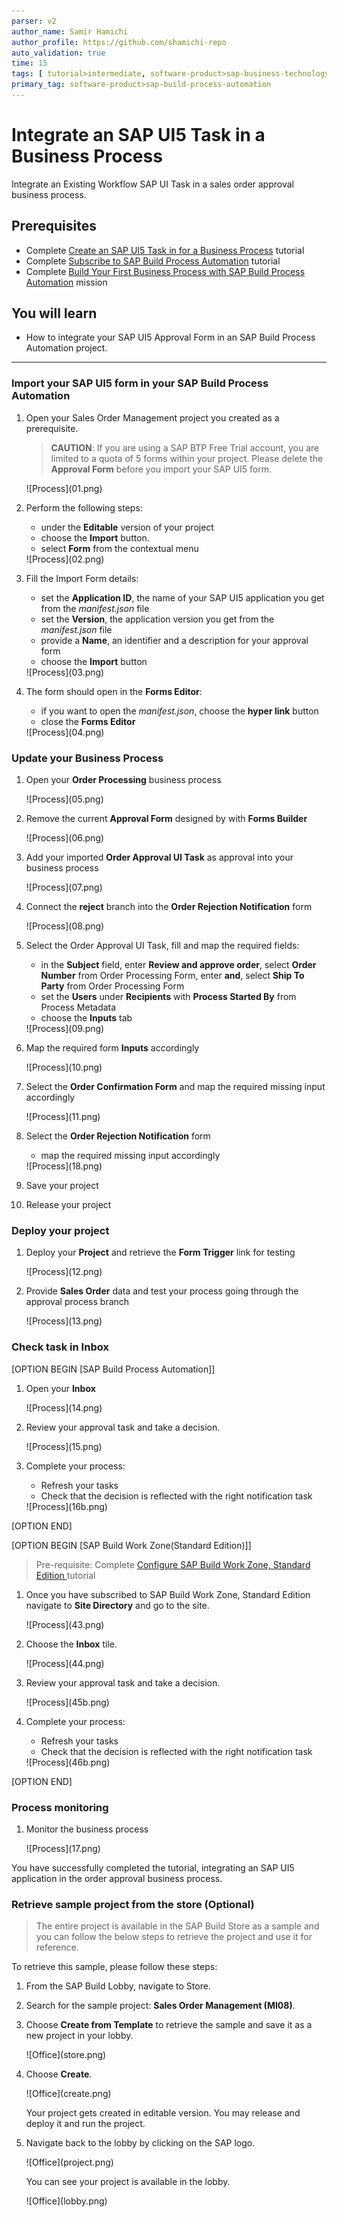 ```yaml
---
parser: v2
author_name: Samir Hamichi
author_profile: https://github.com/shamichi-repo
auto_validation: true
time: 15
tags: [ tutorial>intermediate, software-product>sap-business-technology-platform,products>sap-business-application-studio, tutorial>free-tier ]
primary_tag: software-product>sap-build-process-automation
---
```


# Integrate an SAP UI5 Task in a Business Process
<!-- description -->Integrate an Existing Workflow SAP UI Task in a sales order approval business process.

## Prerequisites
 - Complete [Create an SAP UI5 Task in for a Business Process](spa-create-sapui5-task-orderapproval) tutorial
 - Complete [Subscribe to SAP Build Process Automation](spa-subscribe-booster) tutorial
 - Complete [Build Your First Business Process with SAP Build Process Automation](mission.sap-process-automation) mission

## You will learn
  - How to integrate your SAP UI5 Approval Form in an SAP Build Process Automation project.

---

### Import your SAP UI5 form in your SAP Build Process Automation

1. Open your Sales Order Management project you created as a prerequisite.

    > **CAUTION**: If you are using a SAP BTP Free Trial account, you are limited to a quota of 5 forms within your project. Please delete the **Approval Form** before you import your SAP UI5 form.

    <!-- border -->![Process](01.png)

2. Perform the following steps:

    - under the **Editable** version of your project
    - choose the **Import** button.
    - select **Form** from the contextual menu

    <!-- border -->![Process](02.png)

3. Fill the Import Form details:

    - set the **Application ID**, the name of your SAP UI5 application you get from the *manifest.json* file
    - set the **Version**, the application version you get from the *manifest.json* file
    - provide a **Name**, an identifier and a description for your approval form
    - choose the **Import** button

    <!-- border -->![Process](03.png)

4. The form should open in the **Forms Editor**:

    - if you want to open the *manifest.json*, choose the **hyper link** button
    - close the **Forms Editor**

    <!-- border -->![Process](04.png)

### Update your Business Process

1. Open your **Order Processing** business process

    <!-- border -->![Process](05.png)

2. Remove the current **Approval Form** designed by with **Forms Builder**

    <!-- border -->![Process](06.png)

3. Add your imported **Order Approval UI Task** as approval into your business process

    <!-- border -->![Process](07.png)

4. Connect the **reject** branch into the **Order Rejection Notification** form

    <!-- border -->![Process](08.png)

5. Select the Order Approval UI Task, fill and map the required fields:

    - in the **Subject** field, enter **Review and approve order**, select **Order Number** from Order Processing Form, enter **and**, select **Ship To Party** from Order Processing Form
    - set the **Users** under **Recipients** with **Process Started By** from Process Metadata
    - choose the **Inputs** tab

    <!-- border -->![Process](09.png)

6. Map the required form **Inputs** accordingly

    <!-- border -->![Process](10.png)

7. Select the **Order Confirmation Form** and map the required missing input accordingly

    <!-- border -->![Process](11.png)

8. Select the **Order Rejection Notification** form

    - map the required missing input accordingly

    <!-- border -->![Process](18.png)

9. Save your project

10. Release your project


### Deploy your project

1. Deploy your **Project** and retrieve the **Form Trigger** link for testing

    <!-- border -->![Process](12.png)

2. Provide **Sales Order** data and test your process going through the approval process branch

    <!-- border -->![Process](13.png)


### Check task in Inbox

[OPTION BEGIN [SAP Build Process Automation]]       
1. Open your **Inbox**

    <!-- border -->![Process](14.png)

2. Review your approval task and take a decision.

    <!-- border -->![Process](15.png)

3. Complete your process:

    - Refresh your tasks
    - Check that the decision is reflected with the right notification task

    <!-- border -->![Process](16b.png)
[OPTION END]

[OPTION BEGIN [SAP Build Work Zone(Standard Edition)]]        
>Pre-requisite: Complete [Configure SAP Build Work Zone, Standard Edition ](spa-configure-workzone)tutorial

1. Once you have subscribed to SAP Build Work Zone, Standard Edition navigate to **Site Directory** and go to the site.

    <!-- border -->![Process](43.png)

2. Choose the **Inbox** tile.

    <!-- border -->![Process](44.png) 

3. Review your approval task and take a decision.

    <!-- border -->![Process](45b.png)

4. Complete your process:
    - Refresh your tasks
    - Check that the decision is reflected with the right notification task
    <!-- border -->![Process](46b.png)

[OPTION END]

### Process monitoring

1. Monitor the business process

    <!-- border -->![Process](17.png)

You have successfully completed the tutorial, integrating an SAP UI5 application in the order approval business process.

### Retrieve sample project from the store (Optional)

> The entire project is available in the SAP Build Store as a sample and you can follow the below steps to retrieve the project and use it for reference.

To retrieve this sample, please follow these steps:
    
1. From the SAP Build Lobby, navigate to Store.
   
2. Search for the sample project: **Sales Order Management (MI08)**.
   
3. Choose **Create from Template** to retrieve the sample and save it as a new project in your lobby.

    <!-- border -->![Office](store.png)

4. Choose **Create**.

    <!-- border -->![Office](create.png)

    Your project gets created in editable version. You may release and deploy it and run the project.
    
5. Navigate back to the lobby by clicking on the SAP logo.
  
    <!-- border -->![Office](project.png)

    You can see your project is available in the lobby.
  
    <!-- border -->![Office](lobby.png)
